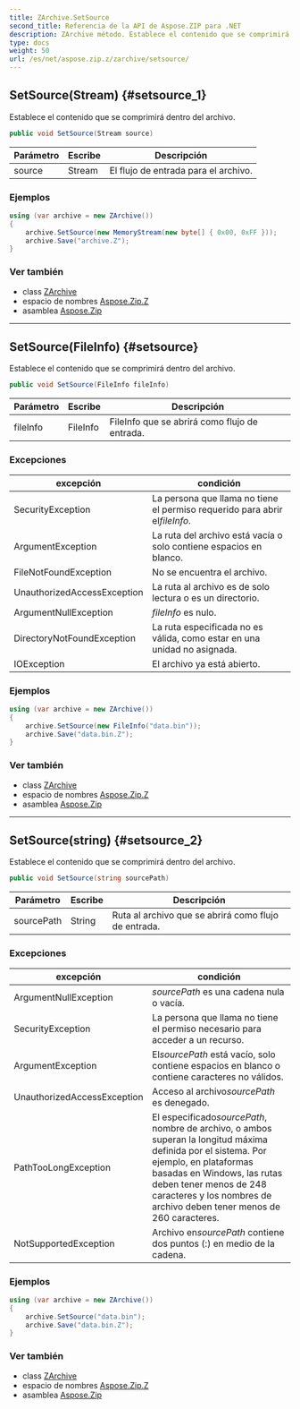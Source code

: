 ```yaml
---
title: ZArchive.SetSource
second_title: Referencia de la API de Aspose.ZIP para .NET
description: ZArchive método. Establece el contenido que se comprimirá dentro del archivo.
type: docs
weight: 50
url: /es/net/aspose.zip.z/zarchive/setsource/
---
```

## SetSource(Stream) {#setsource_1}

Establece el contenido que se comprimirá dentro del archivo.

```csharp
public void SetSource(Stream source)
```

| Parámetro | Escribe | Descripción |
| --- | --- | --- |
| source | Stream | El flujo de entrada para el archivo. |

### Ejemplos

```csharp
using (var archive = new ZArchive())
{
    archive.SetSource(new MemoryStream(new byte[] { 0x00, 0xFF }));
    archive.Save("archive.Z");
}
```

### Ver también

* class [ZArchive](../)
* espacio de nombres [Aspose.Zip.Z](../../zarchive/)
* asamblea [Aspose.Zip](../../../)

---

## SetSource(FileInfo) {#setsource}

Establece el contenido que se comprimirá dentro del archivo.

```csharp
public void SetSource(FileInfo fileInfo)
```

| Parámetro | Escribe | Descripción |
| --- | --- | --- |
| fileInfo | FileInfo | FileInfo que se abrirá como flujo de entrada. |

### Excepciones

| excepción | condición |
| --- | --- |
| SecurityException | La persona que llama no tiene el permiso requerido para abrir el*fileInfo*. |
| ArgumentException | La ruta del archivo está vacía o solo contiene espacios en blanco. |
| FileNotFoundException | No se encuentra el archivo. |
| UnauthorizedAccessException | La ruta al archivo es de solo lectura o es un directorio. |
| ArgumentNullException | *fileInfo* es nulo. |
| DirectoryNotFoundException | La ruta especificada no es válida, como estar en una unidad no asignada. |
| IOException | El archivo ya está abierto. |

### Ejemplos

```csharp
using (var archive = new ZArchive()) 
{
    archive.SetSource(new FileInfo("data.bin"));
    archive.Save("data.bin.Z");
}
```

### Ver también

* class [ZArchive](../)
* espacio de nombres [Aspose.Zip.Z](../../zarchive/)
* asamblea [Aspose.Zip](../../../)

---

## SetSource(string) {#setsource_2}

Establece el contenido que se comprimirá dentro del archivo.

```csharp
public void SetSource(string sourcePath)
```

| Parámetro | Escribe | Descripción |
| --- | --- | --- |
| sourcePath | String | Ruta al archivo que se abrirá como flujo de entrada. |

### Excepciones

| excepción | condición |
| --- | --- |
| ArgumentNullException | *sourcePath* es una cadena nula o vacía. |
| SecurityException | La persona que llama no tiene el permiso necesario para acceder a un recurso. |
| ArgumentException | El*sourcePath* está vacío, solo contiene espacios en blanco o contiene caracteres no válidos. |
| UnauthorizedAccessException | Acceso al archivo*sourcePath* es denegado. |
| PathTooLongException | El especificado*sourcePath*, nombre de archivo, o ambos superan la longitud máxima definida por el sistema. Por ejemplo, en plataformas basadas en Windows, las rutas deben tener menos de 248 caracteres y los nombres de archivo deben tener menos de 260 caracteres. |
| NotSupportedException | Archivo en*sourcePath* contiene dos puntos (:) en medio de la cadena. |

### Ejemplos

```csharp
using (var archive = new ZArchive()) 
{
    archive.SetSource("data.bin");
    archive.Save("data.bin.Z");
}
```

### Ver también

* class [ZArchive](../)
* espacio de nombres [Aspose.Zip.Z](../../zarchive/)
* asamblea [Aspose.Zip](../../../)


